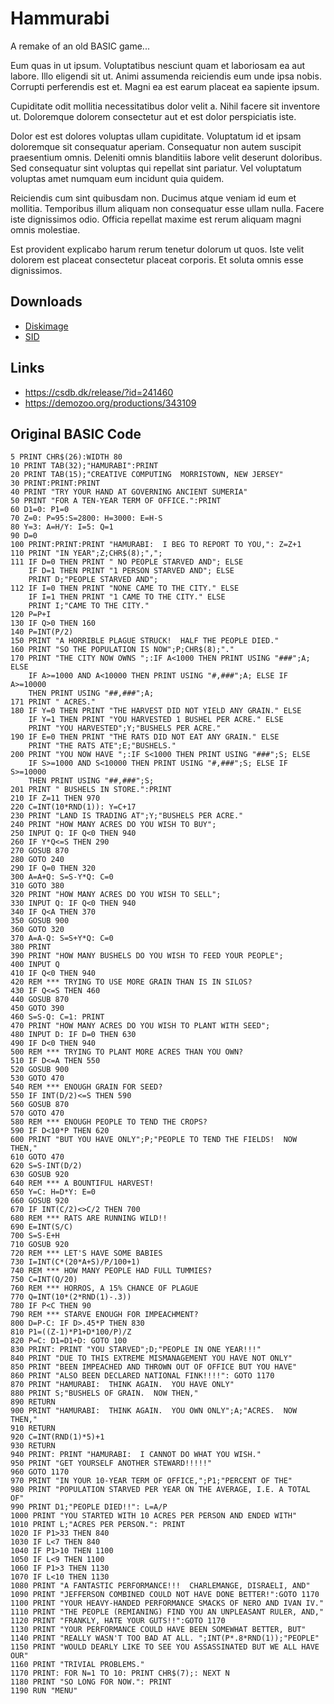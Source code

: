 # Hammurabi #

A remake of an old BASIC game... 

Eum quas in ut ipsum. Voluptatibus nesciunt quam et laboriosam ea aut labore. Illo eligendi sit ut. Animi assumenda reiciendis eum unde ipsa nobis. Corrupti perferendis est et. Magni ea est earum placeat ea sapiente ipsum.

Cupiditate odit mollitia necessitatibus dolor velit a. Nihil facere sit inventore ut. Doloremque dolorem consectetur aut et est dolor perspiciatis iste.

Dolor est est dolores voluptas ullam cupiditate. Voluptatum id et ipsam doloremque sit consequatur aperiam. Consequatur non autem suscipit praesentium omnis. Deleniti omnis blanditiis labore velit deserunt doloribus. Sed consequatur sint voluptas qui repellat sint pariatur. Vel voluptatum voluptas amet numquam eum incidunt quia quidem.

Reiciendis cum sint quibusdam non. Ducimus atque veniam id eum et mollitia. Temporibus illum aliquam non consequatur esse ullam nulla. Facere iste dignissimos odio. Officia repellat maxime est rerum aliquam magni omnis molestiae.

Est provident explicabo harum rerum tenetur dolorum ut quos. Iste velit dolorem est placeat consectetur placeat corporis. Et soluta omnis esse dignissimos.

## Downloads ##

  * [Diskimage](hammurabi.d64)
  * [SID](Hammurabi.sid)

## Links ##

  * https://csdb.dk/release/?id=241460
  * https://demozoo.org/productions/343109

## Original BASIC Code ##

```basic
5 PRINT CHR$(26):WIDTH 80
10 PRINT TAB(32);"HAMURABI":PRINT
20 PRINT TAB(15);"CREATIVE COMPUTING  MORRISTOWN, NEW JERSEY"
30 PRINT:PRINT:PRINT
40 PRINT "TRY YOUR HAND AT GOVERNING ANCIENT SUMERIA"
50 PRINT "FOR A TEN-YEAR TERM OF OFFICE.":PRINT
60 D1=0: P1=0
70 Z=0: P=95:S=2800: H=3000: E=H-S
80 Y=3: A=H/Y: I=5: Q=1
90 D=0
100 PRINT:PRINT:PRINT "HAMURABI:  I BEG TO REPORT TO YOU,": Z=Z+1
110 PRINT "IN YEAR";Z;CHR$(8);",";
111 IF D=0 THEN PRINT " NO PEOPLE STARVED AND"; ELSE 
    IF D=1 THEN PRINT "1 PERSON STARVED AND"; ELSE
    PRINT D;"PEOPLE STARVED AND";
112 IF I=0 THEN PRINT "NONE CAME TO THE CITY." ELSE 
    IF I=1 THEN PRINT "1 CAME TO THE CITY." ELSE
    PRINT I;"CAME TO THE CITY."
120 P=P+I
130 IF Q>0 THEN 160
140 P=INT(P/2)
150 PRINT "A HORRIBLE PLAGUE STRUCK!  HALF THE PEOPLE DIED."
160 PRINT "SO THE POPULATION IS NOW";P;CHR$(8);"."
170 PRINT "THE CITY NOW OWNS ";:IF A<1000 THEN PRINT USING "###";A; ELSE
    IF A>=1000 AND A<10000 THEN PRINT USING "#,###";A; ELSE IF A>=10000
    THEN PRINT USING "##,###";A;
171 PRINT " ACRES."
180 IF Y=0 THEN PRINT "THE HARVEST DID NOT YIELD ANY GRAIN." ELSE
    IF Y=1 THEN PRINT "YOU HARVESTED 1 BUSHEL PER ACRE." ELSE
    PRINT "YOU HARVESTED";Y;"BUSHELS PER ACRE."
190 IF E=0 THEN PRINT "THE RATS DID NOT EAT ANY GRAIN." ELSE
    PRINT "THE RATS ATE";E;"BUSHELS."
200 PRINT "YOU NOW HAVE ";:IF S<1000 THEN PRINT USING "###";S; ELSE
    IF S>=1000 AND S<10000 THEN PRINT USING "#,###";S; ELSE IF S>=10000
    THEN PRINT USING "##,###";S;
201 PRINT " BUSHELS IN STORE.":PRINT
210 IF Z=11 THEN 970
220 C=INT(10*RND(1)): Y=C+17
230 PRINT "LAND IS TRADING AT";Y;"BUSHELS PER ACRE."
240 PRINT "HOW MANY ACRES DO YOU WISH TO BUY";
250 INPUT Q: IF Q<0 THEN 940
260 IF Y*Q<=S THEN 290
270 GOSUB 870
280 GOTO 240
290 IF Q=0 THEN 320
300 A=A+Q: S=S-Y*Q: C=0
310 GOTO 380
320 PRINT "HOW MANY ACRES DO YOU WISH TO SELL";
330 INPUT Q: IF Q<0 THEN 940
340 IF Q<A THEN 370
350 GOSUB 900
360 GOTO 320
370 A=A-Q: S=S+Y*Q: C=0
380 PRINT
390 PRINT "HOW MANY BUSHELS DO YOU WISH TO FEED YOUR PEOPLE";
400 INPUT Q
410 IF Q<0 THEN 940
420 REM *** TRYING TO USE MORE GRAIN THAN IS IN SILOS?
430 IF Q<=S THEN 460
440 GOSUB 870
450 GOTO 390
460 S=S-Q: C=1: PRINT
470 PRINT "HOW MANY ACRES DO YOU WISH TO PLANT WITH SEED";
480 INPUT D: IF D=0 THEN 630
490 IF D<0 THEN 940
500 REM *** TRYING TO PLANT MORE ACRES THAN YOU OWN?
510 IF D<=A THEN 550
520 GOSUB 900
530 GOTO 470
540 REM *** ENOUGH GRAIN FOR SEED?
550 IF INT(D/2)<=S THEN 590
560 GOSUB 870
570 GOTO 470
580 REM *** ENOUGH PEOPLE TO TEND THE CROPS?
590 IF D<10*P THEN 620
600 PRINT "BUT YOU HAVE ONLY";P;"PEOPLE TO TEND THE FIELDS!  NOW THEN,"
610 GOTO 470
620 S=S-INT(D/2)
630 GOSUB 920
640 REM *** A BOUNTIFUL HARVEST!
650 Y=C: H=D*Y: E=0
660 GOSUB 920
670 IF INT(C/2)<>C/2 THEN 700
680 REM *** RATS ARE RUNNING WILD!!
690 E=INT(S/C)
700 S=S-E+H
710 GOSUB 920
720 REM *** LET'S HAVE SOME BABIES
730 I=INT(C*(20*A+S)/P/100+1)
740 REM *** HOW MANY PEOPLE HAD FULL TUMMIES?
750 C=INT(Q/20)
760 REM *** HORROS, A 15% CHANCE OF PLAGUE
770 Q=INT(10*(2*RND(1)-.3))
780 IF P<C THEN 90
790 REM *** STARVE ENOUGH FOR IMPEACHMENT?
800 D=P-C: IF D>.45*P THEN 830
810 P1=((Z-1)*P1+D*100/P)/Z
820 P=C: D1=D1+D: GOTO 100
830 PRINT: PRINT "YOU STARVED";D;"PEOPLE IN ONE YEAR!!!"
840 PRINT "DUE TO THIS EXTREME MISMANAGEMENT YOU HAVE NOT ONLY"
850 PRINT "BEEN IMPEACHED AND THROWN OUT OF OFFICE BUT YOU HAVE"
860 PRINT "ALSO BEEN DECLARED NATIONAL FINK!!!!": GOTO 1170
870 PRINT "HAMURABI:  THINK AGAIN.  YOU HAVE ONLY"
880 PRINT S;"BUSHELS OF GRAIN.  NOW THEN,"
890 RETURN
900 PRINT "HAMURABI:  THINK AGAIN.  YOU OWN ONLY";A;"ACRES.  NOW THEN,"
910 RETURN
920 C=INT(RND(1)*5)+1
930 RETURN
940 PRINT: PRINT "HAMURABI:  I CANNOT DO WHAT YOU WISH."
950 PRINT "GET YOURSELF ANOTHER STEWARD!!!!!"
960 GOTO 1170
970 PRINT "IN YOUR 10-YEAR TERM OF OFFICE,";P1;"PERCENT OF THE"
980 PRINT "POPULATION STARVED PER YEAR ON THE AVERAGE, I.E. A TOTAL OF"
990 PRINT D1;"PEOPLE DIED!!": L=A/P
1000 PRINT "YOU STARTED WITH 10 ACRES PER PERSON AND ENDED WITH"
1010 PRINT L;"ACRES PER PERSON.": PRINT
1020 IF P1>33 THEN 840
1030 IF L<7 THEN 840
1040 IF P1>10 THEN 1100
1050 IF L<9 THEN 1100
1060 IF P1>3 THEN 1130
1070 IF L<10 THEN 1130
1080 PRINT "A FANTASTIC PERFORMANCE!!!  CHARLEMANGE, DISRAELI, AND"
1090 PRINT "JEFFERSON COMBINED COULD NOT HAVE DONE BETTER!":GOTO 1170
1100 PRINT "YOUR HEAVY-HANDED PERFORMANCE SMACKS OF NERO AND IVAN IV."
1110 PRINT "THE PEOPLE (REMIANING) FIND YOU AN UNPLEASANT RULER, AND,"
1120 PRINT "FRANKLY, HATE YOUR GUTS!!":GOTO 1170
1130 PRINT "YOUR PERFORMANCE COULD HAVE BEEN SOMEWHAT BETTER, BUT"
1140 PRINT "REALLY WASN'T TOO BAD AT ALL. ";INT(P*.8*RND(1));"PEOPLE"
1150 PRINT "WOULD DEARLY LIKE TO SEE YOU ASSASSINATED BUT WE ALL HAVE OUR"
1160 PRINT "TRIVIAL PROBLEMS."
1170 PRINT: FOR N=1 TO 10: PRINT CHR$(7);: NEXT N
1180 PRINT "SO LONG FOR NOW.": PRINT
1190 RUN "MENU"
```
